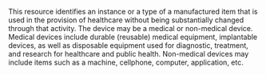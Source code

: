 This resource identifies an instance or a type of a manufactured item that is used in the
provision of healthcare without being substantially changed through that activity. The device
may be a medical or non-medical device. Medical devices include durable (reusable) medical
equipment, implantable devices, as well as disposable equipment used for diagnostic, treatment,
and research for healthcare and public health. Non-medical devices may include items such as a
machine, cellphone, computer, application, etc.

